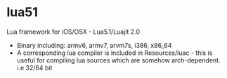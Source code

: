 lua51
=====

Lua framework for iOS/OSX - Lua5.1/Luajit 2.0

* Binary including: armv6, armv7, arvm7s, i386, x86_64
* A corresponding lua compiler is included in Resources/luac - this is useful for compiling lua sources which are somehow arch-dependent. i.e 32/64 bit

